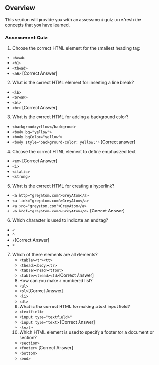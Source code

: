## Overview

This section will provide you with an assessment quiz to refresh the concepts that you have learned.

### Assessment Quiz

1. Choose the correct HTML element for the smallest heading tag:

- `<head>`
- `<h1>`
- `<thead>`
- `<h6>` [Correct Answer]

2. What is the correct HTML element for inserting a line break?

- `<lb>`
- `<break>`
- `<bl>`
- `<br>` [Correct Answer]

3. What is the correct HTML for adding a background color?

- `<backgroud>yellow</backgroud>`
- `<body bg="yellow">`
- `<body bgColor="yellow">`
- `<body style="background-color: yellow;">` [Correct answer]

4. Choose the correct HTML element to define emphasized text

- `<em>` [Correct Answer]
- `<i>`
- `<italic>`
- `<strong>`

5. What is the correct HTML for creating a hyperlink?

- `<a http="greyatom.com">GreyAtom</a>`
- `<a link="greyatom.com">GreyAtom</a>`
- `<a src="greyatom.com">GreyAtom</a>`
- `<a href="greyatom.com">GreyAtom</a>` [Correct Answer]

6. Which character is used to indicate an end tag?

- `<`
- `^`
- `/`[Correct Answer]
- `*`

7. Which of these elements are all <table> elements?

- `<table><tr><tt>`
- `<thead><body><tr>`
- `<table><head><tfoot>`
- `<table><thead><td>`[Correct Answer]

8. How can you make a numbered list?

- `<ul>`
- `<ol>`[Correct Answer]
- `<li>`
- `<dl>`

9. What is the correct HTML for making a text input field?

- `<textfield>`
- `<input type="textfield>"`
- `<input type="text>` [Correct Answer]
- `<text>`

10. Which HTML element is used to specify a footer for a document or section?

- `<section>`
- `<footer>` [Correct Answer]
- `<bottom>`
- `<end>`
